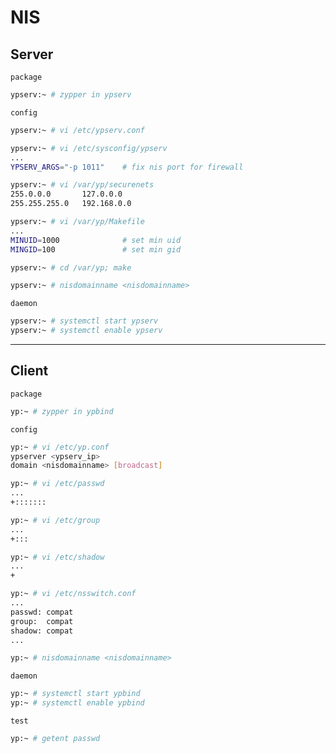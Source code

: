 # NIS


## Server

`package`

```bash
ypserv:~ # zypper in ypserv
```

`config`

```bash
ypserv:~ # vi /etc/ypserv.conf

ypserv:~ # vi /etc/sysconfig/ypserv
...
YPSERV_ARGS="-p 1011"    # fix nis port for firewall

ypserv:~ # vi /var/yp/securenets
255.0.0.0       127.0.0.0
255.255.255.0   192.168.0.0

ypserv:~ # vi /var/yp/Makefile
...
MINUID=1000              # set min uid
MINGID=100               # set min gid

ypserv:~ # cd /var/yp; make

ypserv:~ # nisdomainname <nisdomainname>
```

`daemon`

```bash
ypserv:~ # systemctl start ypserv
ypserv:~ # systemctl enable ypserv
```

---

## Client

`package`

```bash
yp:~ # zypper in ypbind
```

`config`

```bash
yp:~ # vi /etc/yp.conf
ypserver <ypserv_ip>
domain <nisdomainname> [broadcast]

yp:~ # vi /etc/passwd
...
+:::::::

yp:~ # vi /etc/group
...
+:::

yp:~ # vi /etc/shadow
...
+

yp:~ # vi /etc/nsswitch.conf
...
passwd: compat
group:  compat
shadow: compat
...

yp:~ # nisdomainname <nisdomainname>
```

`daemon`

```bash
yp:~ # systemctl start ypbind
yp:~ # systemctl enable ypbind
```

`test`

```bash
yp:~ # getent passwd
```
